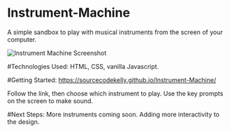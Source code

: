 # Instrument-Machine
A simple sandbox to play with musical instruments from the screen of your computer.

![Instrument Machine Screenshot](https://user-images.githubusercontent.com/96215255/163183137-06ca040b-d97e-4110-9206-bb226fba3bd8.jpg)

#Technologies Used:
HTML, CSS, vanilla Javascript.


#Getting Started:
https://sourcecodekelly.github.io/Instrument-Machine/

Follow the link, then choose which instrument to play. Use the key prompts on the screen to make sound.


#Next Steps:
More instruments coming soon. Adding more interactivity to the design.

